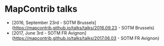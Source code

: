 # MapContrib talks

* [2016, September 23rd - SOTM Brussels](https://mapcontrib.github.io/talks/talks/2016.09.23 - SOTM Brussels)
* [2017, June 3rd - SOTM FR Avignon](https://mapcontrib.github.io/talks/talks/2017.06.03 - SOTM FR Avignon)
